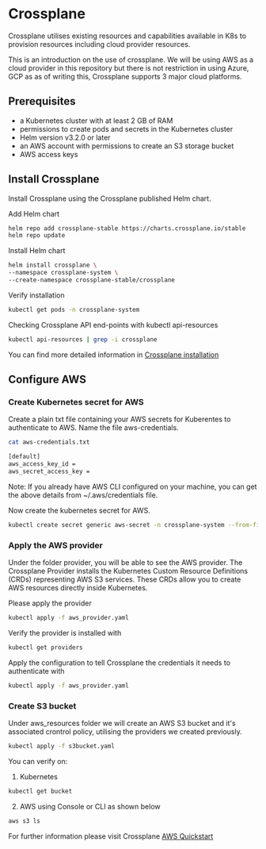 # Crossplane

Crossplane utilises existing resources and capabilities available in K8s to provision resources including cloud provider resources.

This is an introduction on the use of crossplane. We will be using AWS as a cloud provider in this repository but there is not restriction in using Azure, GCP as as of writing this, Crossplane supports 3 major cloud platforms.

## Prerequisites 

- a Kubernetes cluster with at least 2 GB of RAM
- permissions to create pods and secrets in the Kubernetes cluster
- Helm version v3.2.0 or later
- an AWS account with permissions to create an S3 storage bucket
- AWS access keys

## Install Crossplane 
Install Crossplane using the Crossplane published Helm chart.

Add Helm chart
```sh
helm repo add crossplane-stable https://charts.crossplane.io/stable
helm repo update
```

Install Helm chart
```sh
helm install crossplane \
--namespace crossplane-system \
--create-namespace crossplane-stable/crossplane
```

Verify installation
```sh
kubectl get pods -n crossplane-system
```

Checking Crossplane API end-points with kubectl api-resources
```sh
kubectl api-resources | grep -i crossplane
```

You can find more detailed information in [Crossplane installation](https://docs.crossplane.io/latest/software/install/)

## Configure AWS

### Create Kubernetes secret for AWS
Create a plain txt file containing your AWS secrets for Kuberentes to authenticate to AWS. Name the file aws-credentials.
```sh
cat aws-credentials.txt

[default]
aws_access_key_id =
aws_secret_access_key =
```
Note: If you already have AWS CLI configured on your machine, you can get the above details from ~/.aws/credentials file.


Now create the kubernetes secret for AWS.
```sh
kubectl create secret generic aws-secret -n crossplane-system --from-file=creds=aws-credentials.txt
```

### Apply the AWS provider
Under the folder provider, you will be able to see the AWS provider. The Crossplane Provider installs the Kubernetes Custom Resource Definitions (CRDs) representing AWS S3 services. These CRDs allow you to create AWS resources directly inside Kubernetes.

Please apply the provider
```sh
kubectl apply -f aws_provider.yaml
```
Verify the provider is installed with
```sh
kubectl get providers
```

Apply the configuration to tell Crossplane the credentials it needs to authenticate with
```sh
kubectl apply -f aws_provider.yaml
```

### Create S3 bucket
Under aws_resources folder we will create an AWS S3 bucket and it's associated crontrol policy, utilising the providers we created previously.
```sh
kubectl apply -f s3bucket.yaml
```

You can verify on:
1. Kubernetes
```sh
kubectl get bucket
```
2. AWS using Console or CLI as shown below
```sh
aws s3 ls
```

For further information please visit Crossplane [AWS Quickstart](https://docs.crossplane.io/latest/getting-started/provider-aws/)
